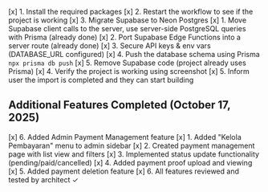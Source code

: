 [x] 1. Install the required packages
[x] 2. Restart the workflow to see if the project is working
[x] 3. Migrate Supabase to Neon Postgres
  [x] 1. Move Supabase client calls to the server, use server-side PostgreSQL queries with Prisma (already done)
  [x] 2. Port Supabase Edge Functions into a server route (already done)
  [x] 3. Secure API keys & env vars (DATABASE_URL configured)
  [x] 4. Push the database schema using Prisma `npx prisma db push`
  [x] 5. Remove Supabase code (project already uses Prisma)
[x] 4. Verify the project is working using screenshot
[x] 5. Inform user the import is completed and they can start building

## Additional Features Completed (October 17, 2025)
[x] 6. Added Admin Payment Management feature
  [x] 1. Added "Kelola Pembayaran" menu to admin sidebar
  [x] 2. Created payment management page with list view and filters
  [x] 3. Implemented status update functionality (pending/paid/cancelled)
  [x] 4. Added payment proof upload and viewing
  [x] 5. Added payment deletion feature
  [x] 6. All features reviewed and tested by architect ✓